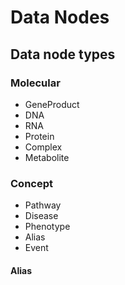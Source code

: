 # Data Nodes


## Data node types

### Molecular 

* GeneProduct
* DNA
* RNA
* Protein
* Complex
* Metabolite

### Concept

* Pathway
* Disease
* Phenotype
* Alias
* Event 

#### Alias

